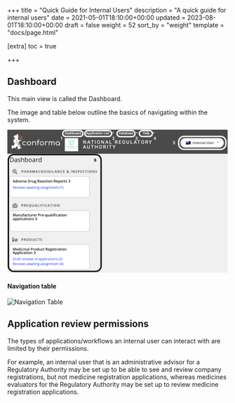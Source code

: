 +++
title = "Quick Guide for Internal Users"
description = "A quick guide for internal users"
date = 2021-05-01T18:10:00+00:00
updated = 2023-08-01T18:10:00+00:00
draft = false
weight = 52
sort_by = "weight"
template = "docs/page.html"

[extra]
toc = true

+++

## Dashboard

This main view is called the Dashboard.

The image and table below outline the basics of navigating within the system.

![dashboard](/docs/about/demo/dashboard4.png)

#### Navigation table

![Navigation Table](/docs/about/demo/navtable2png)

## Application review permissions
The types of applications/workflows an internal user can interact with are limited by their permissions.

For example, an internal user that is an administrative advisor for a Regulatory Authority may be set up to be able to see and review company registrations, but not medicine registration applications, whereas medicines evaluators for the Regulatory Authority may be set up to review medicine registration applications.
